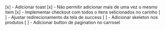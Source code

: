[x] - Adicionar toast
[x] - Não permitir adicionar mais de uma vez o mesmo item
[x] - Implementar checkout com todos o itens selicionados no carinho
[ ] - Ajustar redirecionamento da tela de success
[ ] - Adicionar skeleton nos produtos
[ ] - Adicionar button de pagination no carrosel